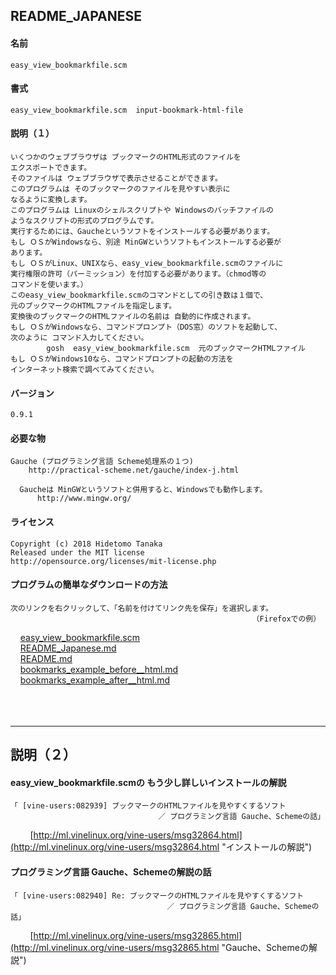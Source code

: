 README_JAPANESE
---------------

#### 名前
    easy_view_bookmarkfile.scm

#### 書式
    easy_view_bookmarkfile.scm  input-bookmark-html-file

#### 説明（１）
    いくつかのウェブブラウザは ブックマークのHTML形式のファイルを
    エクスポートできます。
    そのファイルは ウェブブラウザで表示させることができます。
    このプログラムは そのブックマークのファイルを見やすい表示に
    なるように変換します。
    このプログラムは Linuxのシェルスクリプトや Windowsのバッチファイルの
    ようなスクリプトの形式のプログラムです。
    実行するためには、Gaucheというソフトをインストールする必要があります。
    もし ＯＳがWindowsなら、別途 MinGWというソフトもインストールする必要が
    あります。
    もし ＯＳがLinux、UNIXなら、easy_view_bookmarkfile.scmのファイルに
    実行権限の許可（パーミッション）を付加する必要があります。（chmod等の
    コマンドを使います。）
    このeasy_view_bookmarkfile.scmのコマンドとしての引き数は１個で、
    元のブックマークのHTMLファイルを指定します。
    変換後のブックマークのHTMLファイルの名前は 自動的に作成されます。
    もし ＯＳがWindowsなら、コマンドプロンプト（DOS窓）のソフトを起動して、
    次のように コマンド入力してください。
            gosh  easy_view_bookmarkfile.scm  元のブックマークHTMLファイル
    もし ＯＳがWindows10なら、コマンドプロンプトの起動の方法を
    インターネット検索で調べてみてください。

#### バージョン
    0.9.1

#### 必要な物
    Gauche (プログラミング言語 Scheme処理系の１つ)
        http://practical-scheme.net/gauche/index-j.html

      Gaucheは MinGWというソフトと併用すると、Windowsでも動作します。
          http://www.mingw.org/

#### ライセンス 
    Copyright (c) 2018 Hidetomo Tanaka
    Released under the MIT license
    http://opensource.org/licenses/mit-license.php


#### プログラムの簡単なダウンロードの方法
    次のリンクを右クリックして、「名前を付けてリンク先を保存」を選択します。
                                                          （Firefoxでの例）

&nbsp;&nbsp;&nbsp;&nbsp;[easy_view_bookmarkfile.scm](https://raw.githubusercontent.com/HidetomoT/easy_view_bookmarkfile/master/easy_view_bookmarkfile.scm "easy_view_bookmarkfile.scm")<br>
&nbsp;&nbsp;&nbsp;&nbsp;[README_Japanese.md](https://raw.githubusercontent.com/HidetomoT/easy_view_bookmarkfile/master/README_Japanese.md "README_Japanese.md")<br>
&nbsp;&nbsp;&nbsp;&nbsp;[README.md](https://raw.githubusercontent.com/HidetomoT/easy_view_bookmarkfile/master/README.md "README.md")<br>
&nbsp;&nbsp;&nbsp;&nbsp;[bookmarks_example_before__html.md](https://raw.githubusercontent.com/HidetomoT/easy_view_bookmarkfile/master/Example_before_after/bookmarks_example_before__html.md "bookmarks_example_before__html.md")<br>
&nbsp;&nbsp;&nbsp;&nbsp;[bookmarks_example_after__html.md](https://raw.githubusercontent.com/HidetomoT/easy_view_bookmarkfile/master/Example_before_after/bookmarks_example_after__html.md "bookmarks_example_after__html.md")<br>
<br><br><br>


------------------------------------------------------------------

## 説明（２）

#### easy_view_bookmarkfile.scmの もう少し詳しいインストールの解説
    「 [vine-users:082939] ブックマークのHTMLファイルを見やすくするソフト 
                                     ／ プログラミング言語 Gauche、Schemeの話」
&nbsp;&nbsp;&nbsp;&nbsp;&nbsp;&nbsp;&nbsp;&nbsp;[http://ml.vinelinux.org/vine-users/msg32864.html](http://ml.vinelinux.org/vine-users/msg32864.html "インストールの解説")<br>


#### プログラミング言語 Gauche、Schemeの解説の話
    「 [vine-users:082940] Re: ブックマークのHTMLファイルを見やすくするソフト 
                                       ／ プログラミング言語 Gauche、Schemeの話」
&nbsp;&nbsp;&nbsp;&nbsp;&nbsp;&nbsp;&nbsp;&nbsp;[http://ml.vinelinux.org/vine-users/msg32865.html](http://ml.vinelinux.org/vine-users/msg32865.html "Gauche、Schemeの解説")<br>
<br><br><br><br>


